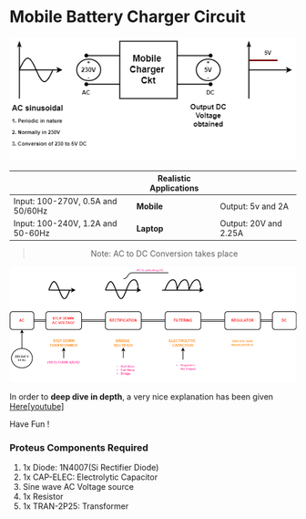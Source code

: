 <h1>Mobile Battery Charger Circuit</h1>

<div align=center>
<img src="https://github.com/Electroversity/Electroverse/blob/main/Intermediate%202/10-Mobile%20Battery%20Charger%20Circuit/figure.drawio.png" />

  
|  | Realistic Applications |  |
| --- | --- | --- |
| Input: 100-270V, 0.5A and 50/60Hz | **Mobile** | Output: 5v and 2A |
| Input: 100-240V, 1.2A and 50-60Hz | **Laptop** | Output: 20V and 2.25A |

>Note: AC to DC Conversion takes place
  
<img src="https://github.com/Electroversity/Electroverse/blob/main/Intermediate%202/10-Mobile%20Battery%20Charger%20Circuit/figure2.drawio.png" />

</div>

In order to **deep dive in depth**, a very nice explanation has been given <a href="https://www.youtube.com/watch?v=DWY3-LjNQH4"> Here[youtube] </a>

  <p>Have Fun !</p>
  
  <h3>Proteus Components Required</h3>
  <ol>
    <li>1x Diode: 1N4007(Si Rectifier Diode)</li>
    <li>1x CAP-ELEC: Electrolytic Capacitor</li>
    <li>Sine wave AC Voltage source</li>
    <li>1x Resistor</li>
    <li>1x TRAN-2P25: Transformer</li>
  </ol>


